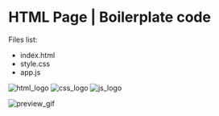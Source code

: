 HTML Page | Boilerplate code
==============================


Files list:

- index.html
- style.css
- app.js


![html_logo](https://user-images.githubusercontent.com/59441403/164540299-92e01b31-fbdb-4ed3-859c-6bf408f52f69.svg)
![css_logo](https://user-images.githubusercontent.com/59441403/164540303-8730b4b5-82a0-4180-ac67-f2533885f435.svg)
![js_logo](https://user-images.githubusercontent.com/59441403/164540305-9f90fd0a-9c54-4408-9a7e-5f758f140561.svg)

![preview_gif](https://user-images.githubusercontent.com/59441403/164541655-7c297a4f-9afb-4cd3-8ff6-0fac29181f55.gif)
